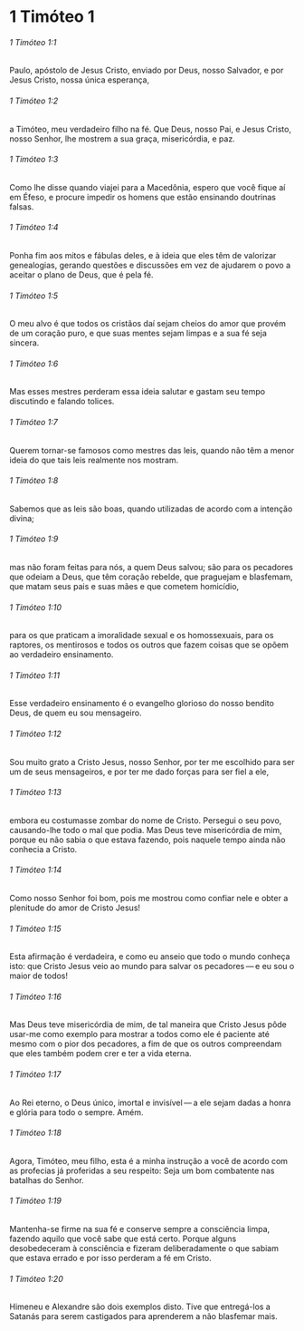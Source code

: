 # 1 Timóteo 1

###### 1 Timóteo 1:1

Paulo, apóstolo de Jesus Cristo, enviado por Deus, nosso Salvador, e por Jesus Cristo, nossa única esperança,

###### 1 Timóteo 1:2

a Timóteo, meu verdadeiro filho na fé. Que Deus, nosso Pai, e Jesus Cristo, nosso Senhor, lhe mostrem a sua graça, misericórdia, e paz.

###### 1 Timóteo 1:3

Como lhe disse quando viajei para a Macedônia, espero que você fique aí em Éfeso, e procure impedir os homens que estão ensinando doutrinas falsas.

###### 1 Timóteo 1:4

Ponha fim aos mitos e fábulas deles, e à ideia que eles têm de valorizar genealogias, gerando questões e discussões em vez de ajudarem o povo a aceitar o plano de Deus, que é pela fé.

###### 1 Timóteo 1:5

O meu alvo é que todos os cristãos daí sejam cheios do amor que provém de um coração puro, e que suas mentes sejam limpas e a sua fé seja sincera.

###### 1 Timóteo 1:6

Mas esses mestres perderam essa ideia salutar e gastam seu tempo discutindo e falando tolices.

###### 1 Timóteo 1:7

Querem tornar-se famosos como mestres das leis, quando não têm a menor ideia do que tais leis realmente nos mostram.

###### 1 Timóteo 1:8

Sabemos que as leis são boas, quando utilizadas de acordo com a intenção divina;

###### 1 Timóteo 1:9

mas não foram feitas para nós, a quem Deus salvou; são para os pecadores que odeiam a Deus, que têm coração rebelde, que praguejam e blasfemam, que matam seus pais e suas mães e que cometem homicídio,

###### 1 Timóteo 1:10

para os que praticam a imoralidade sexual e os homossexuais, para os raptores, os mentirosos e todos os outros que fazem coisas que se opõem ao verdadeiro ensinamento.

###### 1 Timóteo 1:11

Esse verdadeiro ensinamento é o evangelho glorioso do nosso bendito Deus, de quem eu sou mensageiro.

###### 1 Timóteo 1:12

Sou muito grato a Cristo Jesus, nosso Senhor, por ter me escolhido para ser um de seus mensageiros, e por ter me dado forças para ser fiel a ele,

###### 1 Timóteo 1:13

embora eu costumasse zombar do nome de Cristo. Persegui o seu povo, causando-lhe todo o mal que podia. Mas Deus teve misericórdia de mim, porque eu não sabia o que estava fazendo, pois naquele tempo ainda não conhecia a Cristo.

###### 1 Timóteo 1:14

Como nosso Senhor foi bom, pois me mostrou como confiar nele e obter a plenitude do amor de Cristo Jesus!

###### 1 Timóteo 1:15

Esta afirmação é verdadeira, e como eu anseio que todo o mundo conheça isto: que Cristo Jesus veio ao mundo para salvar os pecadores — e eu sou o maior de todos!

###### 1 Timóteo 1:16

Mas Deus teve misericórdia de mim, de tal maneira que Cristo Jesus pôde usar-me como exemplo para mostrar a todos como ele é paciente até mesmo com o pior dos pecadores, a fim de que os outros compreendam que eles também podem crer e ter a vida eterna.

###### 1 Timóteo 1:17

Ao Rei eterno, o Deus único, imortal e invisível — a ele sejam dadas a honra e glória para todo o sempre. Amém.

###### 1 Timóteo 1:18

Agora, Timóteo, meu filho, esta é a minha instrução a você de acordo com as profecias já proferidas a seu respeito: Seja um bom combatente nas batalhas do Senhor.

###### 1 Timóteo 1:19

Mantenha-se firme na sua fé e conserve sempre a consciência limpa, fazendo aquilo que você sabe que está certo. Porque alguns desobedeceram à consciência e fizeram deliberadamente o que sabiam que estava errado e por isso perderam a fé em Cristo.

###### 1 Timóteo 1:20

Himeneu e Alexandre são dois exemplos disto. Tive que entregá-los a Satanás para serem castigados para aprenderem a não blasfemar mais.

